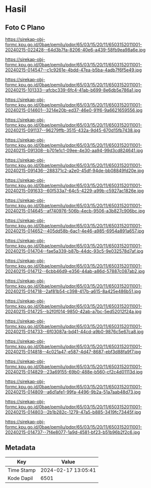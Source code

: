 # Hasil

## Foto C Plano

https://sirekap-obj-formc.kpu.go.id/0bae/pemilu/pdpr/65/03/15/20/11/6503152011001-20240215-022428--64d3b7fa-8206-40e6-a439-58fb9ea98a6e.jpg

https://sirekap-obj-formc.kpu.go.id/0bae/pemilu/pdpr/65/03/15/20/11/6503152011001-20240215-014547--c1c9261e-4bdd-47ea-b5ba-4adb7f6f5e49.jpg

https://sirekap-obj-formc.kpu.go.id/0bae/pemilu/pdpr/65/03/15/20/11/6503152011001-20240215-101333--afcbc339-6fc4-41ab-b699-8e6db5e786a1.jpg

https://sirekap-obj-formc.kpu.go.id/0bae/pemilu/pdpr/65/03/15/20/11/6503152011001-20240215-014601--3214e20b-ed37-46e0-91f6-9a6621659556.jpg

https://sirekap-obj-formc.kpu.go.id/0bae/pemilu/pdpr/65/03/15/20/11/6503152011001-20240215-091137--96279ffb-3515-432a-9d45-670d15fb7438.jpg

https://sirekap-obj-formc.kpu.go.id/0bae/pemilu/pdpr/65/03/15/20/11/6503152011001-20240215-091308--b701e1c1-09ee-4e30-aa94-99d3cd824641.jpg

https://sirekap-obj-formc.kpu.go.id/0bae/pemilu/pdpr/65/03/15/20/11/6503152011001-20240215-091436--288371c2-a2e0-45df-94de-bb08849fd20e.jpg

https://sirekap-obj-formc.kpu.go.id/0bae/pemilu/pdpr/65/03/15/20/11/6503152011001-20240215-091633--60f533a7-64c5-4229-a99b-c5927ac1826e.jpg

https://sirekap-obj-formc.kpu.go.id/0bae/pemilu/pdpr/65/03/15/20/11/6503152011001-20240215-014645--af740976-506b-4ecb-9506-a3b827c906bc.jpg

https://sirekap-obj-formc.kpu.go.id/0bae/pemilu/pdpr/65/03/15/20/11/6503152011001-20240215-014652--405dd58b-6ac1-4e46-a985-6954a891a657.jpg

https://sirekap-obj-formc.kpu.go.id/0bae/pemilu/pdpr/65/03/15/20/11/6503152011001-20240215-014704--fae5a339-b87b-44dc-93c5-9e032578d7af.jpg

https://sirekap-obj-formc.kpu.go.id/0bae/pemilu/pdpr/65/03/15/20/11/6503152011001-20240215-014712--6cbb46d9-e356-44ab-a86d-57887c087ab2.jpg

https://sirekap-obj-formc.kpu.go.id/0bae/pemilu/pdpr/65/03/15/20/11/6503152011001-20240215-014718--2af81b54-c398-417b-a615-8a425e486b51.jpg

https://sirekap-obj-formc.kpu.go.id/0bae/pemilu/pdpr/65/03/15/20/11/6503152011001-20240215-014725--b2f0f014-9850-42ab-a7bc-5ed52012f24a.jpg

https://sirekap-obj-formc.kpu.go.id/0bae/pemilu/pdpr/65/03/15/20/11/6503152011001-20240215-014733--6f03087a-bd41-44cd-a9b0-9876c5e67ca8.jpg

https://sirekap-obj-formc.kpu.go.id/0bae/pemilu/pdpr/65/03/15/20/11/6503152011001-20240215-014818--4c021a47-e587-4d47-8687-ebf3d88fa9f7.jpg

https://sirekap-obj-formc.kpu.go.id/0bae/pemilu/pdpr/65/03/15/20/11/6503152011001-20240215-014829--23a69155-69b0-488e-b560-cf2c4d01113d.jpg

https://sirekap-obj-formc.kpu.go.id/0bae/pemilu/pdpr/65/03/15/20/11/6503152011001-20240215-014809--a6d1afe1-99fa-4496-9b2a-51a7aab48d73.jpg

https://sirekap-obj-formc.kpu.go.id/0bae/pemilu/pdpr/65/03/15/20/11/6503152011001-20240215-014803--2b1b282c-1279-47a5-b885-3419fc73445f.jpg

https://sirekap-obj-formc.kpu.go.id/0bae/pemilu/pdpr/65/03/15/20/11/6503152011001-20240215-014737--7f4e8077-1a9d-4581-bf23-b51b96b2f2c6.jpg


## Metadata

| Key        | Value               |
| ---------- | ------------------- |
| Time Stamp | 2024-02-17 13:05:41 |
| Kode Dapil | 6501                |



